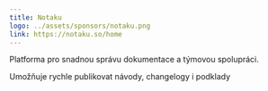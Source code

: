 ```yaml
---
title: Notaku
logo: ../assets/sponsors/notaku.png
link: https://notaku.so/home
---
```

Platforma pro snadnou správu dokumentace a týmovou spolupráci. 

Umožňuje rychle publikovat návody, changelogy i podklady